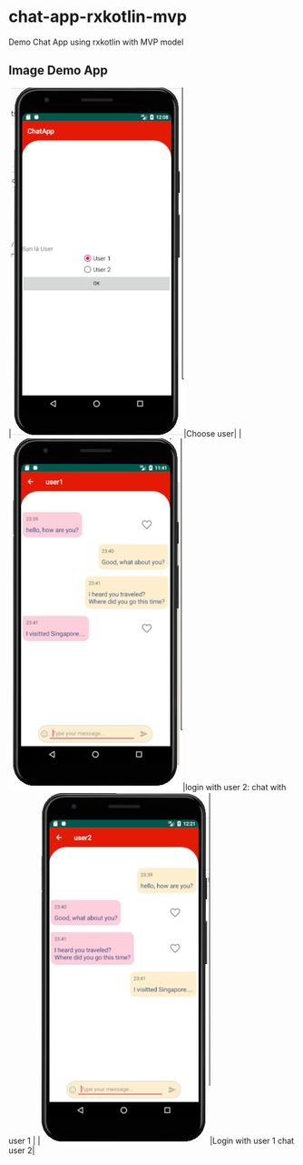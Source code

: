 # chat-app-rxkotlin-mvp
Demo Chat App using rxkotlin with MVP model
## Image Demo App
|![ChooseUser](https://github.com/16130312-DangVanDa/chat-app-rxkotlin-mvp/blob/master/ImageAppDemo/choose%20user.PNG)|Choose user|
|![login with user 2](https://github.com/16130312-DangVanDa/chat-app-rxkotlin-mvp/blob/master/ImageAppDemo/rxKotlin_User1.PNG)|login with user 2: chat with user 1 |
|![ChooseUser](https://github.com/16130312-DangVanDa/chat-app-rxkotlin-mvp/blob/master/ImageAppDemo/rxkotlin_user2.png)|Login with user 1 chat user 2|
